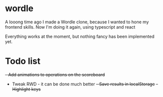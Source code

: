 # wordle
A looong time ago I made a Wordle clone, because I wanted to hone my frontend skills. Now I'm doing it again, using typescript and react

Everything works at the moment, but nothing fancy has been implemented yet.

# Todo list
~~- Add animations to operations on the scoreboard~~
- Tweak RWD - it can be done much better
 ~~- Save results in localStorage~~
~~- Highlight keys~~
